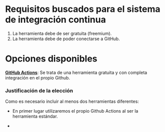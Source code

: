 # Requisitos buscados para el sistema de integración continua
1. La herramienta debe de ser gratuita (freemium).
2. La herramienta debe de poder conectarse a GitHub.

# Opciones disponibles

**[GitHub Actions](https://github.com/features/actions)**: Se trata de una herramienta gratuita y con completa integración en el propio Github.

### Justificación de la elección
Como es necesario incluir al menos dos herramientas diferentes:

- En primer lugar utilizaremos el propio Github Actions al ser la herramienta estándar.

- 